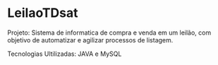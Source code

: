 # LeilaoTDsat
Projeto:
Sistema de informatica de compra e venda em um leilão, com objetivo de automatizar e agilizar processos de listagem. 

Tecnologias Ultilizadas:
JAVA e MySQL
